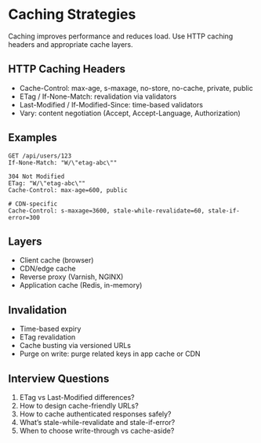 # Caching Strategies

Caching improves performance and reduces load. Use HTTP caching headers and appropriate cache layers.

## HTTP Caching Headers

- Cache-Control: max-age, s-maxage, no-store, no-cache, private, public
- ETag / If-None-Match: revalidation via validators
- Last-Modified / If-Modified-Since: time-based validators
- Vary: content negotiation (Accept, Accept-Language, Authorization)

## Examples

```http
GET /api/users/123
If-None-Match: "W/\"etag-abc\""

304 Not Modified
ETag: "W/\"etag-abc\""
Cache-Control: max-age=600, public

# CDN-specific
Cache-Control: s-maxage=3600, stale-while-revalidate=60, stale-if-error=300
```

## Layers

- Client cache (browser)
- CDN/edge cache
- Reverse proxy (Varnish, NGINX)
- Application cache (Redis, in-memory)

## Invalidation

- Time-based expiry
- ETag revalidation
- Cache busting via versioned URLs
- Purge on write: purge related keys in app cache or CDN

## Interview Questions

1. ETag vs Last-Modified differences?
2. How to design cache-friendly URLs?
3. How to cache authenticated responses safely?
4. What’s stale-while-revalidate and stale-if-error?
5. When to choose write-through vs cache-aside?
